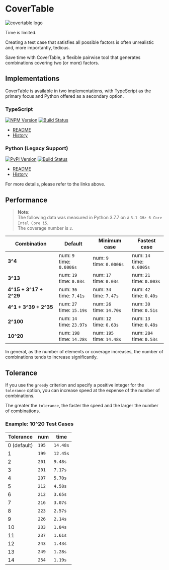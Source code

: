# CoverTable

![covertable logo](./covertable.png)

Time is limited.

Creating a test case that satisfies all possible factors is often unrealistic and, more importantly, tedious.

Save time with CoverTable, a flexible pairwise tool that generates combinations covering two (or more) factors.

## Implementations

CoverTable is available in two implementations, with TypeScript as the primary focus and Python offered as a secondary option.

### TypeScript

[![NPM Version](https://badge.fury.io/js/covertable.svg)](https://badge.fury.io/js/covertable) [![Build Status](https://github.com/walkframe/covertable/actions/workflows/typescript.yaml/badge.svg)](https://github.com/walkframe/covertable/actions/workflows/typescript.yaml)

- [README](https://github.com/walkframe/covertable/blob/master/typescript/README.md)
- [History](https://github.com/walkframe/covertable/blob/master/typescript/history.md)

### Python (Legacy Support)

[![PyPI Version](https://badge.fury.io/py/covertable.svg)](https://badge.fury.io/py/covertable) [![Build Status](https://github.com/walkframe/covertable/actions/workflows/python.yaml/badge.svg)](https://github.com/walkframe/covertable/actions/workflows/python.yaml)

- [README](https://github.com/walkframe/covertable/blob/master/python/README.rst)
- [History](https://github.com/walkframe/covertable/blob/master/python/history.md)


For more details, please refer to the links above.

## Performance

> **Note:**  
> The following data was measured in Python 3.7.7 on a `3.1 GHz 6-Core Intel Core i5`.  
> The coverage number is `2`.

| Combination       | Default                             | Minimum case                          | Fastest case                       |
|-------------------|-------------------------------------|---------------------------------------|------------------------------------|
| **3^4**           | num: `9` <br> time: `0.0006s`       | num: `9` <br> time: `0.0006s`         | num: `14` <br> time: `0.0005s`     |
| **3^13**          | num: `19` <br> time: `0.03s`        | num: `17` <br> time: `0.03s`          | num: `21` <br> time: `0.003s`      |
| **4^15 + 3^17 + 2^29** | num: `36` <br> time: `7.41s`   | num: `34` <br> time: `7.47s`          | num: `42` <br> time: `0.40s`       |
| **4^1 + 3^39 + 2^35**  | num: `27` <br> time: `15.19s`  | num: `26` <br> time: `14.70s`         | num: `30` <br> time: `0.51s`       |
| **2^100**         | num: `14` <br> time: `23.97s`       | num: `12` <br> time: `0.63s`          | num: `13` <br> time: `0.48s`       |
| **10^20**         | num: `198` <br> time: `14.28s`      | num: `195` <br> time: `14.48s`        | num: `284` <br> time: `0.53s`      |

In general, as the number of elements or coverage increases, the number of combinations tends to increase significantly.

## Tolerance

If you use the `greedy` criterion and specify a positive integer for the `tolerance` option, you can increase speed at the expense of the number of combinations.

The greater the `tolerance`, the faster the speed and the larger the number of combinations.

### Example: 10^20 Test Cases

| Tolerance | num  | time   |
|-----------|------|--------|
| 0 (default) | `195` | `14.48s` |
| 1         | `199` | `12.45s` |
| 2         | `201` | `9.48s`  |
| 3         | `201` | `7.17s`  |
| 4         | `207` | `5.70s`  |
| 5         | `212` | `4.58s`  |
| 6         | `212` | `3.65s`  |
| 7         | `216` | `3.07s`  |
| 8         | `223` | `2.57s`  |
| 9         | `226` | `2.14s`  |
| 10        | `233` | `1.84s`  |
| 11        | `237` | `1.61s`  |
| 12        | `243` | `1.43s`  |
| 13        | `249` | `1.28s`  |
| 14        | `254` | `1.19s`  |


